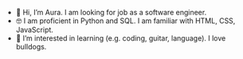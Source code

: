 - 👋 Hi, I’m Aura. I am looking for job as a software engineer. 
- 🤓 I am proficient in Python and SQL. I am familiar with HTML, CSS, JavaScript. 
- 👀 I’m interested in learning (e.g. coding, guitar, language). I love bulldogs. 

<!---
azgk/azgk is a ✨ special ✨ repository because its `README.md` (this file) appears on your GitHub profile.
You can click the Preview link to take a look at your changes.
--->
